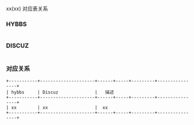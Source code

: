 xx(xx) 对应表关系

### HYBBS
```

```

### DISCUZ
```

```

### 对应关系
```
+-----------+---------------------+------+-----+---------+----------------+
| hybbs     | Discuz              |   描述
+-----------+---------------------+------+-----+---------+----------------+
| xx        | xx                  |  xx
+-----------+---------------------+------+-----+---------+----------------+
```